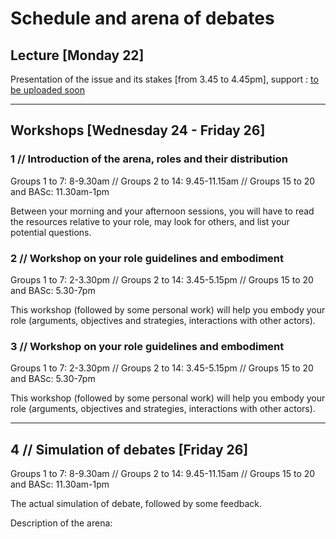 # Schedule and arena of debates

## Lecture [Monday 22]

Presentation of the issue and its stakes [from 3.45 to 4.45pm], support : [to be uploaded soon]()

***

## Workshops [Wednesday 24 - Friday 26]

### 1 // Introduction of the arena, roles and their distribution
Groups 1 to 7: 8-9.30am // Groups 2 to 14: 9.45-11.15am // Groups 15 to 20 and BASc: 11.30am-1pm

Between your morning and your afternoon sessions, you will have to read the resources relative to your role, may look for others, and list your potential questions.

### 2 // Workshop on your role guidelines and embodiment
Groups 1 to 7: 2-3.30pm // Groups 2 to 14: 3.45-5.15pm // Groups 15 to 20 and BASc: 5.30-7pm

This workshop (followed by some personal work) will help you embody your role (arguments, objectives and strategies, interactions with other actors).

### 3 // Workshop on your role guidelines and embodiment
Groups 1 to 7: 2-3.30pm // Groups 2 to 14: 3.45-5.15pm // Groups 15 to 20 and BASc: 5.30-7pm

This workshop (followed by some personal work) will help you embody your role (arguments, objectives and strategies, interactions with other actors).

***

## 4 // Simulation of debates [Friday 26]

Groups 1 to 7: 8-9.30am // Groups 2 to 14: 9.45-11.15am // Groups 15 to 20 and BASc: 11.30am-1pm

The actual simulation of debate, followed by some feedback.

Description of the arena: 

